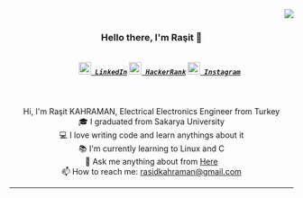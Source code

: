 <img align="right" src="https://visitor-badge.laobi.icu/badge?page_id=kahramanrasit">
<br>
<h3 align="center">
  Hello there, I'm Raşit 👋
</h3>
<h5 align="center">
  <code>
    <a href="https://www.linkedin.com/in/kahramanrasit/" title="LinkedIn Profile"><img width="22" src="https://github.com/zumrudu-anka/zumrudu-anka/blob/master/images/linkedin.svg"> LinkedIn</a></code>
  <code><a href="https://www.hackerrank.com/rasidkahraman" title="HackerRank Profile"><img width="22" src="https://github.com/zumrudu-anka/zumrudu-anka/blob/master/images/hackerrank.png"> HackerRank</a></code>
  <code><a href="https://www.instagram.com/kahraman.rasit/" title="Instagram Profile"><img width="22" src="https://github.com/zumrudu-anka/zumrudu-anka/blob/master/images/instagram.svg"> Instagram</a></code>
</h5>
<br>
<p align="center">
  Hi, I'm Raşit KAHRAMAN, Electrical Electronics Engineer from Turkey
  <br>
  🎓 I graduated from Sakarya University
  <br>
  💻 I love writing code and learn anythings about it
  <br>
  📚 I'm currently learning to Linux and C
  <br>
  💬 Ask me anything about from <a href="https://github.com/kahramanrasit" title="Issues">Here</a>
  <br>
  📫 How to reach me: <a href="mailto: rasidkahraman@gmail.com">rasidkahraman@gmail.com</a>
</p>


<hr>


